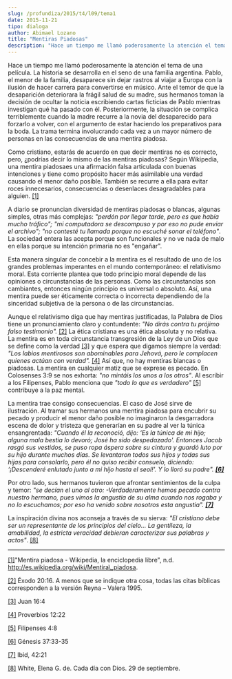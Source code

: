 ```yaml
---
slug: /profundiza/2015/t4/l09/tema1
date: 2015-11-21
tipo: dialoga
author: Abimael Lozano
title: "Mentiras Piadosas"
description: "Hace un tiempo me llamó poderosamente la atención el tema de una película. La  historia se desarrolla en el seno de una familia argentina. Pablo, el menor de  la familia, desaparece sin dejar rastros al viajar a Europa con la ilusión de  hacer carrera para convertirse en músico."
---
```


Hace un tiempo me llamó poderosamente la atención el tema de una película. La historia se desarrolla en el seno de una familia argentina. Pablo, el menor de la familia, desaparece sin dejar rastros al viajar a Europa con la ilusión de hacer carrera para convertirse en músico. Ante el temor de que la desaparición deteriorara la frágil salud de su madre, sus hermanos toman la decisión de ocultar la noticia escribiendo cartas ficticias de Pablo mientras investigan qué ha pasado con él. Posteriormente, la situación se complica terriblemente cuando la madre recurre a la novia del desaparecido para forzarlo a volver, con el argumento de estar haciendo los preparativos para la boda. La trama termina involucrando cada vez a un mayor número de personas en las consecuencias de una mentira piadosa.

Como cristiano, estarás de acuerdo en que decir mentiras no es correcto, pero, ¿podrías decir lo mismo de las mentiras piadosas? Según Wikipedia, una mentira piadosaes una afirmación falsa articulada con buenas intenciones y tiene como propósito hacer más asimilable una verdad causando el menor daño posible. También se recurre a ella para evitar roces innecesarios, consecuencias o desenlaces desagradables para alguien. [[1]](#_edn1 "")

A diario se pronuncian diversidad de mentiras piadosas o blancas, algunas simples, otras más complejas: _"perdón por llegar tarde, pero es que había mucho tráfico"; "mi computadora se descompuso y por eso no pude enviar el archivo"; "no contesté tu llamada porque no escuché sonar el teléfono"_. La sociedad entera las acepta porque son funcionales y no ve nada de malo en ellas porque su intención primaria no es "engañar".

Esta manera singular de concebir a la mentira es el resultado de uno de los grandes problemas imperantes en el mundo contemporáneo: el relativismo moral. Esta corriente plantea que todo principio moral depende de las opiniones o circunstancias de las personas. Como las circunstancias son cambiantes, entonces ningún principio es universal o absoluto. Así, una mentira puede ser éticamente correcta o incorrecta dependiendo de la sinceridad subjetiva de la persona o de las circunstancias.

Aunque el relativismo diga que hay mentiras justificadas, la Palabra de Dios tiene un pronunciamiento claro y contundente: _"No dirás contra tu prójimo falso testimonio"._ [[2]](#_edn2 "") La ética cristiana es una ética absoluta y no relativa. La mentira es en toda circunstancia transgresión de la Ley de un Dios que se define como la verdad [[3]](#_edn3 "") y que espera que digamos siempre la verdad: _"Los labios mentirosos son abominables para Jehová, pero le complacen quienes actúan con verdad"._ [[4]](#_edn4 "") Así que, no hay mentiras blancas o piadosas. La mentira en cualquier matiz que se exprese es pecado. En Colosenses 3:9 se nos exhorta: _"no mintáis los unos a los otros"_. Al escribir a los Filipenses, Pablo menciona que _"todo lo que es verdadero"_ [[5]](#_edn5 "") contribuye a la paz mental.

La mentira trae consigo consecuencias. El caso de José sirve de ilustración. Al tramar sus hermanos una mentira piadosa para encubrir su pecado y producir el menor daño posible no imaginaron la desgarradora escena de dolor y tristeza que generarían en su padre al ver la túnica ensangrentada: _"Cuando él la reconoció, dijo: ‘Es la túnica de mi hijo; alguna mala bestia lo devoró; José ha sido despedazado'. Entonces Jacob rasgó sus vestidos, se puso ropa áspera sobre su cintura y guardó luto por su hijo durante muchos días. Se levantaron todos sus hijos y todas sus hijas para consolarlo, pero él no quiso recibir consuelo, diciendo: ‘¡Descenderé enlutado junto a mi hijo hasta el seol!'. Y lo lloró su padre". [**[6]**](#_edn6 "")_

Por otro lado, sus hermanos tuvieron que afrontar sentimientos de la culpa y temor: _"se decían el uno al otro: -Verdaderamente hemos pecado contra nuestro hermano, pues vimos la angustia de su alma cuando nos rogaba y no lo escuchamos; por eso ha venido sobre nosotros esta angustia". [**[7]**](#_edn7 "")_

La inspiración divina nos aconseja a través de su sierva: _"El cristiano debe ser un representante de los principios del cielo… La gentileza, la amabilidad, la estricta veracidad debieran caracterizar sus palabras y actos"_. [[8]](#_edn8 "")

* * *

[[1]](#_ednref1 "")"Mentira piadosa - Wikipedia, la enciclopedia libre", n.d. http://es.wikipedia.org/wiki/Mentira\_piadosa.

[[2]](#_ednref2 "") Éxodo 20:16. A menos que se indique otra cosa, todas las citas bíblicas corresponden a la versión Reyna – Valera 1995.

[[3]](#_ednref3 "") Juan 16:4

[[4]](#_ednref4 "") Proverbios 12:22

[[5]](#_ednref5 "") Filipenses 4:8

[[6]](#_ednref6 "") Génesis 37:33-35

[[7]](#_ednref7 "") Ibid, 42:21

[[8]](#_ednref8 "") White, Elena G. de. Cada día con Dios. 29 de septiembre.
